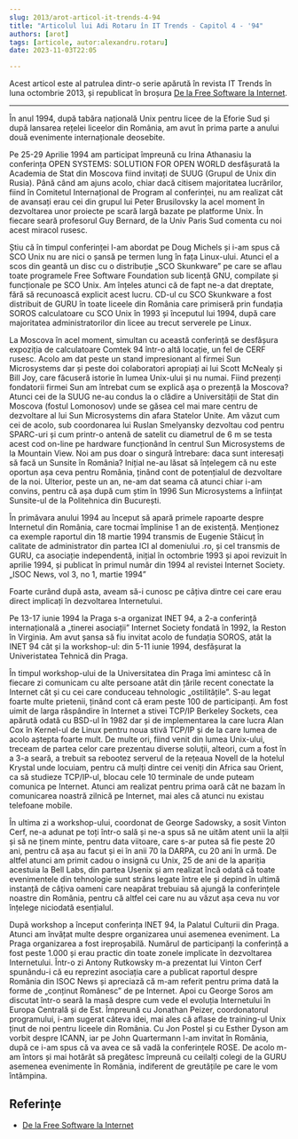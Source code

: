 ```yaml
---
slug: 2013/arot-articol-it-trends-4-94
title: "Articolul lui Adi Rotaru în IT Trends - Capitol 4 - '94"
authors: [arot]
tags: [articole, autor:alexandru.rotaru]
date: 2023-11-03T22:05

---
```


Acest articol este al patrulea dintr-o serie apărută în revista IT Trends
în luna octombrie 2013, și republicat în broșura
[De la Free Software la Internet](https://cronica-it.github.io/arhiva/assets/2013/arot-brosura-a5-tipar.pdf).

<!-- truncate -->

---

În anul 1994, după tabăra națională Unix pentru licee de la Eforie Sud
și după lansarea rețelei liceelor din România, am avut în prima parte a anului două evenimente internaționale deosebite.

Pe 25-29 Aprilie 1994 am participat împreună cu Irina Athanasiu la conferința OPEN SYSTEMS: SOLUTION FOR OPEN WORLD desfășurată la Academia de Stat din Moscova fiind invitați de SUUG (Grupul de Unix din Rusia). Până când am ajuns acolo, chiar dacă citisem majoritatea lucrărilor, fiind în Comitetul Internațional de Program al conferinței, nu am realizat cât de avansați erau cei din grupul lui Peter Brusilovsky la acel moment în dezvoltarea unor proiecte pe scară largă bazate pe platforme Unix. În fiecare seară profesorul Guy Bernard, de la Univ Paris Sud comenta cu noi acest miracol rusesc.

Știu că în timpul conferinței l-am abordat pe Doug Michels și i-am spus că SCO Unix nu
are nici o șansă pe termen lung în fața Linux-ului. Atunci el a scos din geantă un disc cu o distribuție „SCO Skunkware” pe care se aflau toate programele Free Software Foundation sub licență GNU, compilate și funcționale pe SCO Unix. Am înțeles atunci că de fapt ne-a dat dreptate, fără să recunoască explicit acest lucru. CD-ul cu SCO Skunkware a fost distribuit de GURU în toate liceele din România care primiseră prin fundația SOROS calculatoare cu SCO Unix în 1993 și începutul lui 1994, după care majoritatea administratorilor din licee au trecut serverele pe Linux.

La Moscova în acel moment, simultan cu această conferință se desfășura expoziția de calculatoare Comtek 94 într-o altă locație, un fel de CERF rusesc. Acolo am dat peste un
stand impresionant al firmei Sun Microsystems dar și peste doi colaboratori apropiați ai lui Scott McNealy și Bill Joy, care făcuseră istorie în lumea Unix-ului și nu numai. Fiind prezenți fondatorii firmei Sun am întrebat cum se explică așa o prezență la Moscova? Atunci cei de la SUUG ne-au condus la o clădire a Universității de Stat din Moscova (fostul Lomonosov) unde se găsea cel mai mare centru de dezvoltare al lui Sun Microsystems din afara Statelor Unite. Am văzut cum cei de acolo, sub coordonarea lui Ruslan Smelyansky dezvoltau cod pentru SPARC-uri și cum printr-o antenă de satelit cu diametrul de 6 m se testa acest cod on-line pe hardware funcționând în centrul Sun Microsystems de la Mountain View. Noi am pus doar o singură întrebare: daca sunt interesați să facă un Sunsite în România? Inițial ne-au lăsat să înțelegem că nu este oportun așa ceva pentru România, ținând cont de potențialul de dezvoltare de la noi. Ulterior, peste un an, ne-am dat seama că atunci chiar i-am convins, pentru că așa după cum știm în 1996 Sun Microsystems a înființat Sunsite-ul de la Politehnica din București.

În primăvara anului 1994 au început să apară primele rapoarte despre Internetul din România, care tocmai împlinise 1 an de existență. Menționez ca exemple raportul din 18 martie 1994 transmis de Eugenie Stăicuț în calitate de administrator din partea ICI al domeniului .ro, și cel transmis de GURU, ca asociație independentă, inițial în octombrie 1993 și apoi revizuit în aprilie 1994, și publicat în primul număr din 1994 al revistei Internet Society. „ISOC News, vol 3, no 1, martie 1994”

Foarte curând după asta, aveam să-i cunosc pe câțiva dintre cei care erau direct implicați în dezvoltarea Internetului.

Pe 13-17 iunie 1994 la Praga s-a organizat INET 94, a 2-a conferință internațională a „tinerei asociații” Internet Society fondată în 1992, la Reston în Virginia. Am avut șansa să fiu invitat acolo de fundația SOROS, atât la INET 94 cât și la workshop-ul: din 5-11 iunie 1994, desfășurat la Univeristatea Tehnică din Praga.

În timpul workshop-ului de la Universitatea din Praga îmi amintesc că în fiecare zi comunicam cu alte persoane atât din țările recent conectate la Internet cât și cu cei care conduceau tehnologic „ostilitățile”. S-au legat foarte multe prietenii, ținând cont că eram peste 100 de participanți. Am fost uimit de larga răspândire în Internet a stivei TCP/IP Berkeley Sockets, cea apărută odată cu BSD-ul în 1982 dar și de implementarea la care lucra Alan Cox în Kernel-ul de Linux pentru noua stivă TCP/IP și de la care lumea de acolo aștepta foarte mult. De multe ori, fiind venit din lumea Unix-ului, treceam de partea celor care prezentau diverse soluții, alteori, cum a fost în a 3-a seară, a trebuit sa rebootez serverul de la rețeaua Novell de la hotelul Krystal unde locuiam, pentru că mulți dintre cei veniți din Africa sau Orient, ca să studieze TCP/IP-ul, blocau cele 10 terminale de unde puteam comunica pe Internet. Atunci am realizat pentru prima oară cât ne bazam în comunicarea noastră zilnică pe Internet, mai ales că atunci nu existau telefoane mobile.

În ultima zi a workshop-ului, coordonat de George Sadowsky, a sosit Vinton Cerf, ne-a adunat pe toți într-o sală și ne-a spus să ne uităm atent unii la alții și să ne ținem minte, pentru data viitoare, care s-ar putea să fie peste 20 ani, pentru că așa au facut și ei în anii 70 la DARPA, cu 20 ani în urmă. De altfel atunci am primit cadou o insignă cu
Unix, 25 de ani de la apariția acestuia la Bell Labs, din partea Usenix și am realizat încă odată că toate evenimentele din tehnologie sunt strâns legate între ele și depind în ultimă instanță de câțiva oameni care neapărat trebuiau să ajungă la conferințele noastre din România, pentru că altfel cei care nu au văzut așa ceva nu vor înțelege niciodată esențialul.

Dupã workshop a început conferința INET 94, la Palatul Culturii din Praga. Atunci am învățat multe despre organizarea unui asemenea eveniment. La Praga organizarea a fost ireproșabilă. Numărul de participanți la conferință a fost peste 1.000 și erau practic din toate zonele implicate în dezvoltarea Internetului. Într-o zi Antony Rutkowsky m-a prezentat lui Vinton Cerf spunându-i că eu reprezint asociația care a publicat raportul
despre România din ISOC News și apreciază că m-am referit pentru prima dată la forme de „conținut Românesc” de pe Internet. Apoi cu George Soros am discutat într-o seară la masă despre cum vede el evoluția Internetului în Europa Centrală și de Est. Împreună cu Jonathan Peizer, coordonatorul programului, i-am sugerat câteva idei, mai ales că aflase de training-ul Unix ținut de noi pentru liceele din România. Cu Jon Postel și cu Esther Dyson am vorbit despre ICANN, iar pe John Quartermann l-am invitat în România, după ce i-am spus că va avea ce să vadă la conferințele ROSE. De acolo m-am întors și mai hotărât să pregătesc împreună cu ceilalți colegi de la GURU asemenea evenimente în România, indiferent de greutățile pe care le vom întâmpina.

## Referințe

- [De la Free Software la Internet](https://cronica-it.github.io/arhiva/assets/2013/arot-brosura-a5-tipar.pdf)
